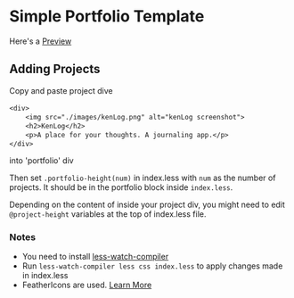 # Simple Portfolio Template

Here's a [Preview](https://xanderjakeq.github.io/portfolioTemplate/)

## Adding Projects

Copy and paste project dive

    <div>
        <img src="./images/kenLog.png" alt="kenLog screenshot">
        <h2>KenLog</h2>
        <p>A place for your thoughts. A journaling app.</p>
    </div>

into 'portfolio' div

Then set `.portfolio-height(num)` in index.less with `num` as the number of projects. It should be in the portfolio block inside `index.less`.

Depending on the content of inside your project div, you might need to edit `@project-height` variables at the top of index.less file.

### Notes
- You need to install [less-watch-compiler](https://www.npmjs.com/package/less-watch-compiler)
- Run `less-watch-compiler less css index.less` to apply changes made in index.less
- FeatherIcons are used. [Learn More](https://github.com/feathericons/feather#feather)
